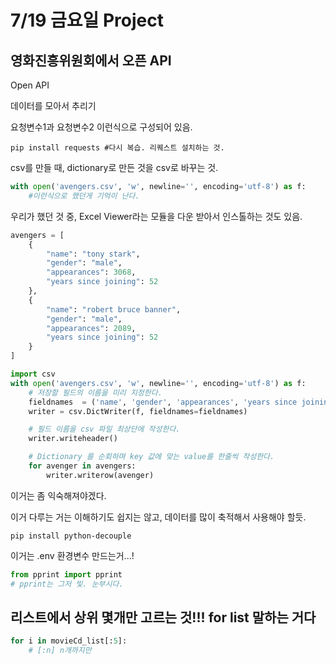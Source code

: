 # 7/19 금요일 Project

## 영화진흥위원회에서 오픈 API

Open API

데이터를 모아서 추리기

요청변수1과 요청변수2 이런식으로 구성되어 있음.

```
pip install requests #다시 복습. 리퀘스트 설치하는 것.
```

csv를 만들 때, dictionary로 만든 것을 csv로 바꾸는 것.

```python
with open('avengers.csv', 'w', newline='', encoding='utf-8') as f:
    #이런식으로 했던게 기억이 난다.
```

우리가 했던 것 중, Excel Viewer라는 모듈을 다운 받아서 인스톨하는 것도 있음.

```python
avengers = [
    {
        "name": "tony stark",
        "gender": "male",
        "appearances": 3068,
        "years since joining": 52
    },
    {
        "name": "robert bruce banner",
        "gender": "male",
        "appearances": 2089,
        "years since joining": 52
    }
]

import csv
with open('avengers.csv', 'w', newline='', encoding='utf-8') as f:
    # 저장할 필드의 이름을 미리 지정한다.
    fieldnames  = ('name', 'gender', 'appearances', 'years since joining')
    writer = csv.DictWriter(f, fieldnames=fieldnames)

    # 필드 이름을 csv 파일 최상단에 작성한다.
    writer.writeheader()

    # Dictionary 를 순회하며 key 값에 맞는 value를 한줄씩 작성한다.
    for avenger in avengers:
        writer.writerow(avenger)
```

이거는 좀 익숙해져야겠다.

이거 다루는 거는 이해하기도 쉽지는 않고, 데이터를 많이 축적해서 사용해야 할듯.

```
pip install python-decouple
```

이거는 .env 환경변수 만드는거...!

```python
from pprint import pprint
# pprint는 그저 빛. 눈부시다.
```

## 리스트에서 상위 몇개만 고르는 것!!! for list 말하는 거다

```python
for i in movieCd_list[:5]:
    # [:n] n개까지만
```























